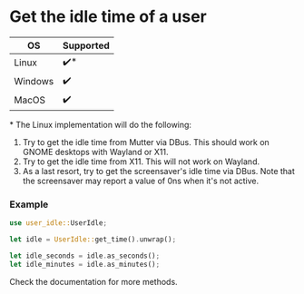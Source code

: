 # Get the idle time of a user

| OS              | Supported |
| --------------- | --------- |
| Linux           | ✔️*       |
| Windows         | ✔️        |
| MacOS           | ✔️        |

\* The Linux implementation will do the following:
1. Try to get the idle time from Mutter via DBus. This should work on GNOME desktops with Wayland or X11.
2. Try to get the idle time from X11. This will not work on Wayland.
3. As a last resort, try to get the screensaver's idle time via DBus. Note that the screensaver may report a value of 0ns when it's not active.

### Example

```rust
use user_idle::UserIdle;

let idle = UserIdle::get_time().unwrap();

let idle_seconds = idle.as_seconds();
let idle_minutes = idle.as_minutes();
```

Check the documentation for more methods.
